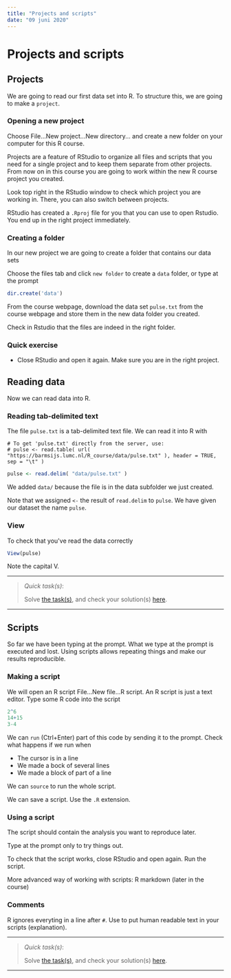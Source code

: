 ```yaml
---
title: "Projects and scripts"
date: "09 juni 2020"
---
```




# Projects and scripts

## Projects

We are going to read our first data set into R. To structure this, we are going to make a `project`.

### Opening a new project

Choose File...New project...New directory... and create a new folder on your computer for this R course.

Projects are a feature of RStudio to organize all files and scripts that you need for a single project and to keep them separate from other projects. From now on in this course you are going to work within the new R course project you created.

Look top right in the RStudio window to check which project you are working in. There, you can also switch between projects.

RStudio has created a `.Rproj` file for you that you can use to open Rstudio. You end up in the right project immediately.


### Creating a folder

In our new project we are going to create a folder that contains our data sets

Choose the files tab and click `new folder` to create a `data` folder, or type at the prompt


```r
dir.create('data')
```

From the course webpage, download the data set `pulse.txt` from the course webpage and store them in the new data folder you created.

Check in Rstudio that the files are indeed in the right folder.

### Quick exercise

- Close RStudio and open it again. Make sure you are in the right project.

## Reading data

Now we can read data into R. 

### Reading tab-delimited text

The file `pulse.txt` is a tab-delimited text file. We can read it into R with 


```
# To get 'pulse.txt' directly from the server, use:
# pulse <- read.table( url( "https://barmsijs.lumc.nl/R_course/data/pulse.txt" ), header = TRUE, sep = "\t" )
```

```r
pulse <- read.delim( "data/pulse.txt" )
```

We added `data/` because the file is in the data subfolder we just created.

Note that we assigned `<-` the result of `read.delim` to `pulse`. We have given our dataset the name `pulse`.

### View

To check that you've read the data correctly 


```r
View(pulse)
```

Note the capital V.


- - -

> _Quick task(s)_:
> 
> Solve [the task(s)](03_projects_and_scripts.tasks.nocode.html#firstLoad), and check your solution(s) [here](03_projects_and_scripts.tasks.code.html#firstLoad).

- - -

## Scripts

So far we have been typing at the prompt. What we type at the prompt is executed and lost. Using scripts allows repeating things and make our results reproducible.

### Making a script

We will open an R  script File...New file...R script. An R script is just a text editor. Type some R code into the script


```r
2^6
14+15
3-4
```

We can `run` (Ctrl+Enter) part of this code by sending it to the prompt. Check what happens if we run when

- The cursor is in a line
- We made a bock of several lines
- We made a block of part of a line

We can `source` to run the whole script.

We can save a script. Use the `.R` extension.

### Using a script

The script should contain the analysis you want to reproduce later.

Type at the prompt only to try things out.

To check that the script works, close RStudio and open again. Run the script.

More advanced way of working with scripts: R markdown (later in the course)


### Comments

R ignores everyting in a line after `#`. Use to put human readable text in your scripts (explanation).



- - -

> _Quick task(s)_:
> 
> Solve [the task(s)](03_projects_and_scripts.tasks.nocode.html#firstScript), and check your solution(s) [here](03_projects_and_scripts.tasks.code.html#firstScript).

- - -
